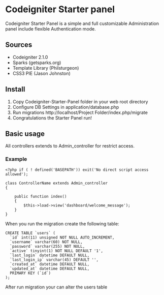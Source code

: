# Codeigniter Starter panel

Codeigniter Starter Panel is a simple and full customizable Administration panel include flexible Authentication mode.

## Sources
* Codeigniter 2.1.0
* Sparks (getsparks.org)
* Template Library (Philsturgeon)
* CSS3 PIE (Jason Johnston)

## Install
1. Copy Codeigniter-Starter-Panel folder in your web root directory
2. Configure DB Settings in application/database.php
3. Run migrations http://localhost/Project Folder/index.php/migrate
4. Congratulations the Starter Panel run!

## Basic usage
All controllers extends to Admin_controller for restrict access.

### Example

    <?php if ( ! defined('BASEPATH')) exit('No direct script access allowed');

    class ControllerName extends Admin_controller
    {

        public function index()
        {
            $this->load->view('dashboard/welcome_message');
        }
    }
    
When you run the migration create the following table:

    CREATE TABLE `users` (
      `id` int(11) unsigned NOT NULL AUTO_INCREMENT,
      `username` varchar(60) NOT NULL,
      `password` varchar(255) NOT NULL,
      `active` tinyint(1) NOT NULL DEFAULT '1',
      `last_login` datetime DEFAULT NULL,
      `last_login_ip` varchar(45) DEFAULT '',
      `created_at` datetime DEFAULT NULL,
      `updated_at` datetime DEFAULT NULL,
      PRIMARY KEY (`id`)
    );
    
After run migration your can alter the users table